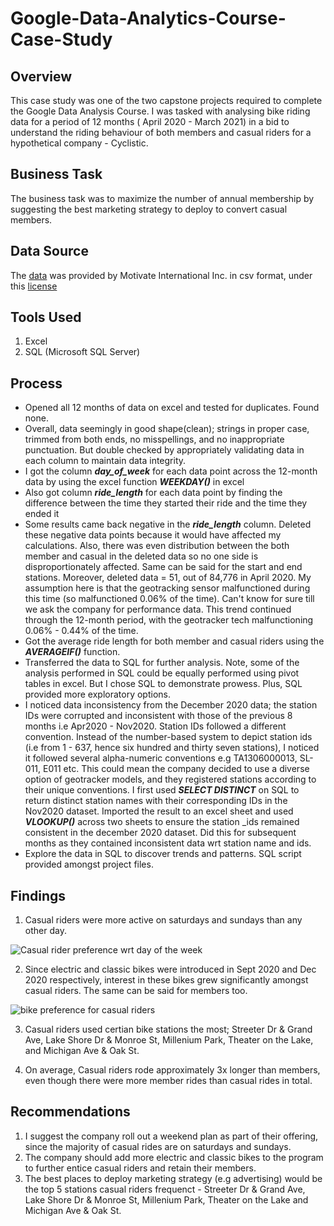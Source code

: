 # Google-Data-Analytics-Course-Case-Study

## Overview
This case study was one of the two capstone projects required to complete the Google Data Analysis Course.
I was tasked with analysing bike riding data for a period of 12 months ( April 2020 - March 2021) in a bid to understand the riding behaviour of both members and casual riders for a hypothetical company - Cyclistic.

## Business Task
The business task was to maximize the number of annual membership by suggesting the best marketing strategy to deploy to convert casual members.

## Data Source
The [data](https://divvy-tripdata.s3.amazonaws.com/index.html) was provided by Motivate International Inc. in csv format, under this [license](https://ride.divvybikes.com/data-license-agreement)

## Tools Used
1. Excel
2. SQL (Microsoft SQL Server)

## Process
- Opened all 12 months of data on excel and tested for duplicates. Found none.
- Overall, data seemingly in good shape(clean); strings in proper case, trimmed from both ends, no misspellings, and no inappropriate punctuation. But double checked by appropriately validating data in each column to maintain data integrity.
- I got the column ***day_of_week*** for each data point across the 12-month data by using the excel function ***WEEKDAY()*** in excel
- Also got column ***ride_length*** for each data point by finding the difference between the time they started their ride and the time they ended it
- Some results came back negative in the ***ride_length*** column. Deleted these negative data points because it would have affected my calculations. Also, there was even distribution between the both member and casual in the deleted data so no one side is disproportionately affected. Same can be said for the start and end stations. Moreover, deleted data = 51, out of 84,776 in April 2020. My assumption here is that the geotracking sensor malfunctioned during this time (so malfunctioned 0.06% of the time). Can't know for sure till we ask the company for performance data. This trend continued through the 12-month period, with the geotracker tech malfunctioning 0.06% - 0.44% of the time. 
- Got the average ride length for both member and casual riders using the ***AVERAGEIF()*** function.
- Transferred the data to SQL for further analysis. Note, some of the analysis performed in SQL could be equally performed using pivot tables in excel. But I chose SQL to demonstrate prowess. Plus, SQL provided more exploratory options. 
- I noticed data inconsistency from the December 2020 data; the station IDs were corrupted and inconsistent with those of the previous 8 months i.e Apr2020 - Nov2020. Station IDs followed a different convention. Instead of the number-based system to depict station ids (i.e from 1 - 637, hence six hundred and thirty seven stations), I noticed it followed several alpha-numeric conventions e.g TA1306000013, SL-011, E011 etc. This could mean the company decided to use a diverse option of geotracker models, and they registered stations according to their unique conventions. I first used ***SELECT DISTINCT*** on SQL to return distinct station names  with their corresponding IDs in the Nov2020 dataset. Imported the result to an excel sheet and used ***VLOOKUP()*** across two sheets to ensure the station _ids remained consistent in the december 2020 dataset. Did this for subsequent months as they contained inconsistent data wrt station name and ids.
- Explore the data in SQL to discover trends and patterns. SQL script provided amongst project files.

## Findings
1. Casual riders were more active on saturdays and sundays than any other day.

![Casual rider preference wrt day of the week](https://user-images.githubusercontent.com/118135226/201784677-1363dc79-b579-4253-9ad2-b52fb7beadc4.png)

2. Since electric and classic bikes were introduced in Sept 2020 and Dec 2020 respectively, interest in these bikes grew significantly amongst casual riders. The same can be said for members too.

![bike preference for casual riders](https://user-images.githubusercontent.com/118135226/201785235-150cc6d4-06af-44de-b4ee-c15c9216b336.png)

3. Casual riders used certian bike stations the most; Streeter Dr & Grand Ave, Lake Shore Dr & Monroe St, Millenium Park, Theater on the Lake, and Michigan Ave & Oak St.

4. On average, Casual riders rode approximately 3x longer than members, even though there were more member rides than casual rides in total.

## Recommendations
1. I suggest the company roll out a weekend plan as part of their offering, since the majority of casual rides are on saturdays and sundays.
2. The company should add more electric and classic bikes to the program to further entice casual riders and retain their members.
3. The best places to deploy marketing strategy (e.g advertising) would be the top 5 stations casual riders frequenct - Streeter Dr & Grand Ave, Lake Shore Dr & Monroe St, Millenium Park, Theater on the Lake and Michigan Ave & Oak St.

